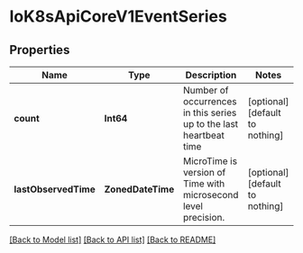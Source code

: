 # IoK8sApiCoreV1EventSeries


## Properties
Name | Type | Description | Notes
------------ | ------------- | ------------- | -------------
**count** | **Int64** | Number of occurrences in this series up to the last heartbeat time | [optional] [default to nothing]
**lastObservedTime** | **ZonedDateTime** | MicroTime is version of Time with microsecond level precision. | [optional] [default to nothing]


[[Back to Model list]](../README.md#models) [[Back to API list]](../README.md#api-endpoints) [[Back to README]](../README.md)


